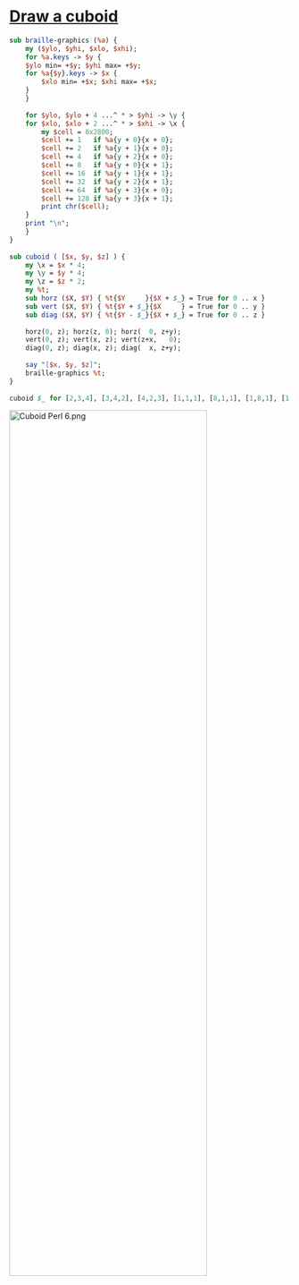 [1]: http://rosettacode.org/wiki/Draw_a_cuboid

# [Draw a cuboid][1]

```perl
sub braille-graphics (%a) {
    my ($ylo, $yhi, $xlo, $xhi);
    for %a.keys -> $y {
	$ylo min= +$y; $yhi max= +$y;
	for %a{$y}.keys -> $x {
	    $xlo min= +$x; $xhi max= +$x;
	}
    }
 
    for $ylo, $ylo + 4 ...^ * > $yhi -> \y {
	for $xlo, $xlo + 2 ...^ * > $xhi -> \x {
	    my $cell = 0x2800;
	    $cell += 1   if %a{y + 0}{x + 0};
	    $cell += 2   if %a{y + 1}{x + 0};
	    $cell += 4   if %a{y + 2}{x + 0};
	    $cell += 8   if %a{y + 0}{x + 1};
	    $cell += 16  if %a{y + 1}{x + 1};
	    $cell += 32  if %a{y + 2}{x + 1};
	    $cell += 64  if %a{y + 3}{x + 0};
	    $cell += 128 if %a{y + 3}{x + 1};
	    print chr($cell);
	}
	print "\n";
    }
}
 
sub cuboid ( [$x, $y, $z] ) {
    my \x = $x * 4;
    my \y = $y * 4;
    my \z = $z * 2;
    my %t;
    sub horz ($X, $Y) { %t{$Y     }{$X + $_} = True for 0 .. x }
    sub vert ($X, $Y) { %t{$Y + $_}{$X     } = True for 0 .. y }
    sub diag ($X, $Y) { %t{$Y - $_}{$X + $_} = True for 0 .. z }
 
    horz(0, z); horz(z, 0); horz(  0, z+y);
    vert(0, z); vert(x, z); vert(z+x,   0);
    diag(0, z); diag(x, z); diag(  x, z+y);
 
    say "[$x, $y, $z]";
    braille-graphics %t;
}
 
cuboid $_ for [2,3,4], [3,4,2], [4,2,3], [1,1,1], [8,1,1], [1,8,1], [1,1,8];
```


[<img alt="Cuboid Perl 6.png" src="/mw/images/d/d2/Cuboid_Perl_6.png" width="354" height="1548"/>](http://rosettacode.org/wiki/File:Cuboid_Perl_6.png)
